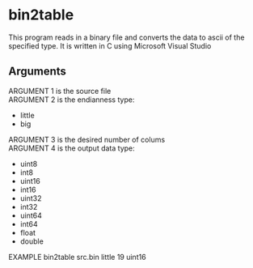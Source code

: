 # bin2table
This program reads in a binary file and converts the data to ascii of the specified type.
It is written in C using Microsoft Visual Studio

## Arguments
ARGUMENT 1 is the source file  
ARGUMENT 2 is the endianness type:
- little
- big

ARGUMENT 3 is the desired number of colums  
ARGUMENT 4 is the output data type:
- uint8
- int8
- uint16
- int16
- uint32
- int32
- uint64
- int64
- float
- double

EXAMPLE
bin2table src.bin little 19 uint16
